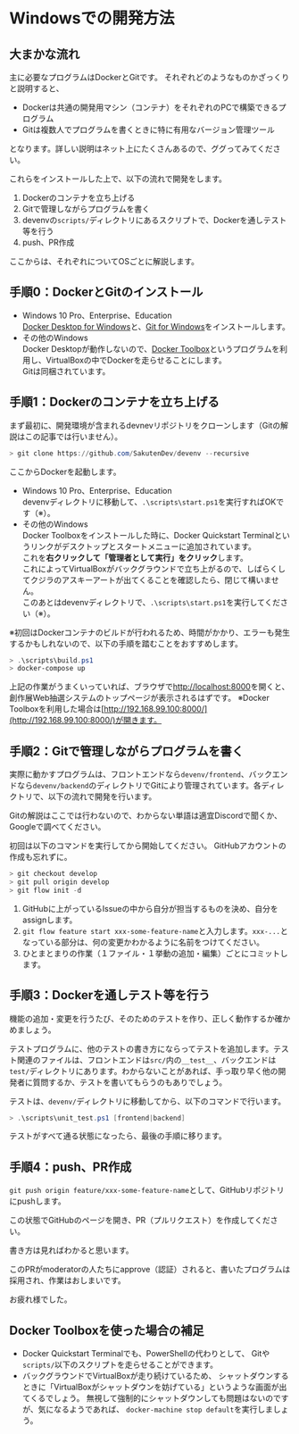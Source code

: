 ﻿# Windowsでの開発方法

## 大まかな流れ

主に必要なプログラムはDockerとGitです。
それぞれどのようなものかざっくりと説明すると、

* Dockerは共通の開発用マシン（コンテナ）をそれぞれのPCで構築できるプログラム
* Gitは複数人でプログラムを書くときに特に有用なバージョン管理ツール

となります。詳しい説明はネット上にたくさんあるので、ググってみてください。

これらをインストールした上で、以下の流れで開発をします。

1. Dockerのコンテナを立ち上げる
2. Gitで管理しながらプログラムを書く
3. devenvの`scripts/`ディレクトリにあるスクリプトで、Dockerを通しテスト等を行う
4. push、PR作成

ここからは、それぞれについてOSごとに解説します。

## 手順0：DockerとGitのインストール

* Windows 10 Pro、Enterprise、Education  
  [Docker Desktop for Windows](https://hub.docker.com/editions/community/docker-ce-desktop-windows)と、[Git for Windows](https://gitforwindows.org/)をインストールします。
* その他のWindows  
  Docker Desktopが動作しないので、[Docker Toolbox](https://docs.docker.com/toolbox/overview/)というプログラムを利用し、VirtualBoxの中でDockerを走らせることにします。  
  Gitは同梱されています。

## 手順1：Dockerのコンテナを立ち上げる

まず最初に、開発環境が含まれるdevnevリポジトリをクローンします（Gitの解説はこの記事では行いません）。

```powershell
> git clone https://github.com/SakutenDev/devenv --recursive
```

ここからDockerを起動します。

* Windows 10 Pro、Enterprise、Education  
  devenvディレクトリに移動して、`.\scripts\start.ps1`を実行すればOKです（※）。
* その他のWindows  
  Docker Toolboxをインストールした時に、Docker Quickstart Terminalというリンクがデスクトップとスタートメニューに追加されています。  
  これを**右クリックして「管理者として実行」をクリック**します。  
  これによってVirtualBoxがバックグラウンドで立ち上がるので、しばらくしてクジラのアスキーアートが出てくることを確認したら、閉じて構いません。  
  このあとはdevenvディレクトリで、`.\scripts\start.ps1`を実行してください（※）。

※初回はDockerコンテナのビルドが行われるため、時間がかかり、エラーも発生するかもしれないので、以下の手順を踏むことをおすすめします。

```powershell
> .\scripts\build.ps1
> docker-compose up
```

<!-- textlint-disable no-dead-link -->

上記の作業がうまくいっていれば、ブラウザで[http://localhost:8000](http://localhost:8000)を開くと、創作展Web抽選システムのトップページが表示されるはずです。
※Docker Toolboxを利用した場合は[http://192.168.99.100:8000/](http://192.168.99.100:8000/)が開きます。

<!-- textlint-enable no-dead-link -->

## 手順2：Gitで管理しながらプログラムを書く

実際に動かすプログラムは、フロントエンドなら`devenv/frontend`、バックエンドなら`devenv/backend`のディレクトリでGitにより管理されています。各ディレクトリで、以下の流れで開発を行います。

Gitの解説はここでは行わないので、わからない単語は適宜Discordで聞くか、Googleで調べてください。

初回は以下のコマンドを実行してから開始してください。
GitHubアカウントの作成も忘れずに。

```powershell
> git checkout develop
> git pull origin develop
> git flow init -d
```

1. GitHubに上がっているIssueの中から自分が担当するものを決め、自分をassignします。
2. `git flow feature start xxx-some-feature-name`と入力します。`xxx-...`となっている部分は、何の変更かわかるように名前をつけてください。
3. ひとまとまりの作業（１ファイル・１挙動の追加・編集）ごとにコミットします。

## 手順3：Dockerを通しテスト等を行う

機能の追加・変更を行うたび、そのためのテストを作り、正しく動作するか確かめましょう。

テストプログラムに、他のテストの書き方にならってテストを追加します。テスト関連のファイルは、フロントエンドは`src/`内の`__test__`、バックエンドは`test/`ディレクトリにあります。わからないことがあれば、手っ取り早く他の開発者に質問するか、テストを書いてもらうのもありでしょう。

テストは、`devenv/`ディレクトリに移動してから、以下のコマンドで行います。

 ```powershell
 > .\scripts\unit_test.ps1 [frontend|backend]
 ```

テストがすべて通る状態になったら、最後の手順に移ります。

## 手順4：push、PR作成

`git push origin feature/xxx-some-feature-name`として、GitHubリポジトリにpushします。

この状態でGitHubのページを開き、PR（プルリクエスト）を作成してください。

書き方は見ればわかると思います。

このPRがmoderatorの人たちにapprove（認証）されると、書いたプログラムは採用され、作業はおしまいです。

お疲れ様でした。

## Docker Toolboxを使った場合の補足

* Docker Quickstart Terminalでも、PowerShellの代わりとして、
  Gitや`scripts/`以下のスクリプトを走らせることができます。
* バックグラウンドでVirtualBoxが走り続けているため、
  シャットダウンするときに「VirtualBoxがシャットダウンを妨げている」というような画面が出てくるでしょう。
  無視して強制的にシャットダウンしても問題はないのですが、気になるようであれば、
  `docker-machine stop default`を実行しましょう。
